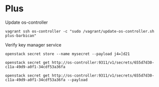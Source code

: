 # Plus

Update os-controller

```
vagrant ssh os-controller -c "sudo /vagrant/update-os-controller.sh plus-barbican" 
```

Verify key manager service

```
openstack secret store --name mysecret --payload j4=]d21

openstack secret get http://os-controller:9311/v1/secrets/655d7d30-c11a-49d9-a0f1-34cdf53a36fa

openstack secret get http://os-controller:9311/v1/secrets/655d7d30-c11a-49d9-a0f1-34cdf53a36fa --payload
```
